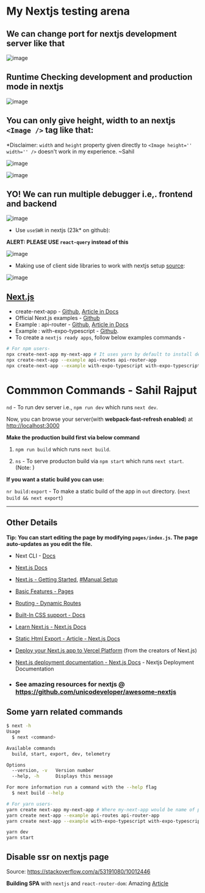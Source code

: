 # My Nextjs testing arena

## We can change port for nextjs development server like that

![image](https://user-images.githubusercontent.com/31458531/185983777-88e38813-707c-4309-963a-20dcfae410b9.png)


## Runtime Checking development and production mode in nextjs

![image](https://user-images.githubusercontent.com/31458531/185982278-9f37a150-f777-4fe9-9fdc-afb06aabe9d0.png)

## You can only give height, width to an nextjs `<Image />` tag like that:

*Disclaimer: `width` and `height` property given directly to `<Image height='' width='' />` doesn't work in my experience. ~Sahil

![image](https://user-images.githubusercontent.com/31458531/186112203-fc1d7e25-6159-478e-823d-780f25f9ebb5.png)


![image](https://user-images.githubusercontent.com/31458531/185975784-c0297c80-54ca-4068-b400-1caefa5b5ba7.png)


## YO! We can run multiple debugger i.e,. frontend and backend

![image](https://user-images.githubusercontent.com/31458531/185749877-762ee0e5-583b-4993-9acf-95c02ea3f3cc.png)

- Use `useSWR` in nextjs (23k* on github):

**ALERT: PLEASE USE `react-query` instead of this**

![image](https://user-images.githubusercontent.com/31458531/185575633-599d911b-c76d-4d25-8a1c-6529d4372fb0.png)

- Making use of client side libraries to work with nextjs setup [source](https://nextjs.org/docs/advanced-features/dynamic-import#with-external-libraries):

![image](https://user-images.githubusercontent.com/31458531/185347247-bfe08b56-df26-4d97-9b40-aa25e2dc2094.png)


## [Next.js](https://nextjs.org/)

- create-next-app - [Github](https://github.com/vercel/next.js/tree/canary/packages/create-next-app), [Article in Docs](https://nextjs.org/docs/api-reference/create-next-app)
- Official Next.js examples - [Github](https://github.com/vercel/next.js/tree/canary/examples)
- Example : api-router - [Github](https://github.com/vercel/next.js/tree/canary/examples/api-routes), [Article in Docs](https://nextjs.org/docs/api-routes/introduction)
- Example : with-expo-typescript - [Github](https://github.com/vercel/next.js/tree/canary/examples/with-expo-typescript).
- To create a `nextjs ready apps`, follow below examples commands -

```bash
# For npm users-
npx create-next-app my-next-app # It uses yarn by default to install dependencies. LOL 🍉
npx create-next-app --example api-routes api-router-app
npx create-next-app --example with-expo-typescript with-expo-typescript-app
```

# Commmon Commands - Sahil Rajput

`nd` - To run dev server i.e., `npm run dev` which runs `next dev`.

Now, you can browse your server(with **webpack-fast-refresh enabled**) at [http://localhost:3000](http://localhost:3000)

**Make the production build first via below command**

1. `npm run build` which runs `next build`.

2. `ns` - To serve producton build via `npm start` which runs `next start`. (Note: )

**If you want a static build you can use:**

`nr build:export` - To make a static build of the app in `out` directory. (`next build && next export`)

---

## Other Details

**Tip: You can start editing the page by modifying `pages/index.js`. The page auto-updates as you edit the file.**

- Next CLI - [Docs](https://nextjs.org/docs/api-reference/cli)

- [Next.js Docs](https://nextjs.org/docs)

- [Next.js - Getting Started](https://nextjs.org/docs/getting-started), [#Manual Setup](https://nextjs.org/docs#manual-setup)

- [Basic Features - Pages](https://nextjs.org/docs/basic-features/pages)

- [Routing - Dynamic Routes](https://nextjs.org/docs/routing/dynamic-routes)

- [Built-In CSS support - Docs](https://nextjs.org/docs/basic-features/built-in-css-support)

- [Learn Next.js - Next.js Docs](https://nextjs.org/learn)

- [Static Html Export - Article - Next.js Docs](https://nextjs.org/docs/advanced-features/static-html-export)

- [Deploy your Next.js app to Vercel Platform](https://vercel.com/import?utm_medium=default-template&filter=next.js&utm_source=create-next-app&utm_campaign=create-next-app-readme) (from the creators of Next.js)

- [Next.js deployment documentation - Next.js Docs](https://nextjs.org/docs/deployment) - Nextjs Deployment Documentation

- ### See amazing resources for nextjs @ https://github.com/unicodeveloper/awesome-nextjs

## Some yarn related commands

```bash
$ next -h
Usage
  $ next <command>

Available commands
  build, start, export, dev, telemetry

Options
  --version, -v   Version number
  --help, -h      Displays this message

For more information run a command with the --help flag
  $ next build --help
```

```bash
# For yarn users-
yarn create next-app my-next-app # Where my-next-app would be name of project.
yarn create next-app --example api-routes api-router-app
yarn create next-app --example with-expo-typescript with-expo-typescript-app

yarn dev
yarn start
```


## Disable ssr on nextjs page

Source: https://stackoverflow.com/a/53191080/10012446

**Building SPA** with `nextjs` and `react-router-dom`: Amazing [Article](https://colinhacks.com/essays/building-a-spa-with-nextjs)
